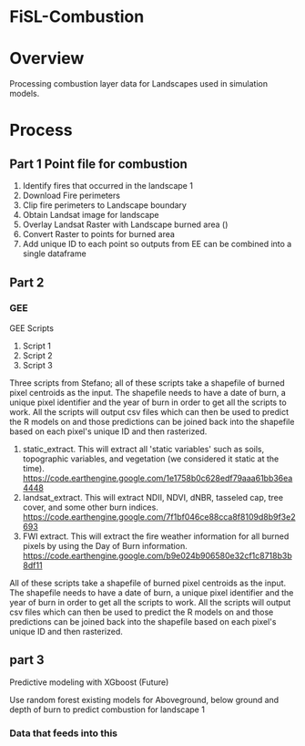 # FiSL-Combustion

# Overview

Processing combustion layer data for Landscapes used in simulation models. 

# Process

## Part 1 Point file for combustion
1. Identify fires that occurred in the landscape 1
2. Download Fire perimeters
3. Clip fire perimeters to Landscape boundary
4. Obtain Landsat image for landscape
5. Overlay Landsat Raster with Landscape burned area ()
6. Convert Raster to points for burned area
7. Add unique ID to each point so outputs from EE can be combined into a single dataframe


## Part 2


### GEE

GEE Scripts
1. Script 1
2. Script 2
3. Script 3


Three scripts from Stefano; all of these scripts take a shapefile of burned pixel centroids as the input.  The shapefile needs to have a date of burn, a unique pixel identifier and the year of burn in order to get all the scripts to work.  All the scripts will output csv files which can then be used to predict the R models on and those predictions can be joined back into the shapefile based on each pixel's unique ID and then rasterized. 
1. static_extract. This will extract all 'static variables' such as soils, topographic variables, and vegetation (we considered it static at the time).   https://code.earthengine.google.com/1e1758b0c628edf79aaa61bb36ea4448
2. landsat_extract.  This will extract NDII, NDVI, dNBR, tasseled cap, tree cover, and some other burn indices.  https://code.earthengine.google.com/7f1bf046ce88cca8f8109d8b9f3e2693
3. FWI extract.  This will extract the fire weather information for all burned pixels by using the Day of Burn information. https://code.earthengine.google.com/b9e024b906580e32cf1c8718b3b8df11


All of these scripts take a shapefile of burned pixel centroids as the input.  The shapefile needs to have a date of burn, a unique pixel identifier and the year of burn in order to get all the scripts to work.  All the scripts will output csv files which can then be used to predict the R models on and those predictions can be joined back into the shapefile based on each pixel's unique ID and then rasterized.  

## part 3

Predictive modeling with XGboost (Future)

Use random forest existing models for Aboveground, below ground and depth of burn to predict combustion for landscape 1

### Data that feeds into this 

